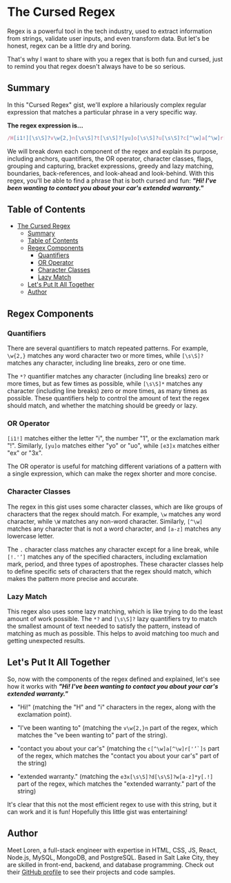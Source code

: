 # The Cursed Regex

Regex is a powerful tool in the tech industry, used to extract information from strings, validate user inputs, and even transform data. But let's be honest, regex can be a little dry and boring. 

That's why I want to share with you a regex that is both fun and cursed, just to remind you that regex doesn't always have to be so serious.

## Summary

In this "Cursed Regex" gist, we'll explore a hilariously complex regular expression that matches a particular phrase in a very specific way. 

**The regex expression is...**
```javascript 
/H[i1!][\s\S]?v\w{2,}n[\s\S]?t[\s\S]?[yu]o[\s\S]?u[\s\S]?c[^\w]a[^\w]r['’`]s[\s\S]?[e3]x[\s\S]?d[\s\S]?w[a-z]*y[.!]/i
``` 
We will break down each component of the regex and explain its purpose, including anchors, quantifiers, the OR operator, character classes, flags, grouping and capturing, bracket expressions, greedy and lazy matching, boundaries, back-references, and look-ahead and look-behind. With this regex, you'll be able to find a phrase that is both cursed and fun: ***"Hi! I've been wanting to contact you about your car's extended warranty."***

## Table of Contents

- [The Cursed Regex](#the-cursed-regex)
  - [Summary](#summary)
  - [Table of Contents](#table-of-contents)
  - [Regex Components](#regex-components)
    - [Quantifiers](#quantifiers)
    - [OR Operator](#or-operator)
    - [Character Classes](#character-classes)
    - [Lazy Match](#lazy-match)
  - [Let's Put It All Together](#lets-put-it-all-together)
  - [Author](#author)

## Regex Components

### Quantifiers
There are several quantifiers to match repeated patterns. For example, ```\w{2,}``` matches any word character two or more times, while ```[\s\S]?``` matches any character, including line breaks, zero or one time.

The ```*?``` quantifier matches any character (including line breaks) zero or more times, but as few times as possible, while ```[\s\S]*``` matches any character (including line breaks) zero or more times, as many times as possible. These quantifiers help to control the amount of text the regex should match, and whether the matching should be greedy or lazy.
### OR Operator
```[i1!]``` matches either the letter "i", the number "1", or the exclamation mark "!". Similarly, ```[yu]o``` matches either "yo" or "uo", while ```[e3]x``` matches either "ex" or "3x".

The OR operator is useful for matching different variations of a pattern with a single expression, which can make the regex shorter and more concise.
### Character Classes
The regex in this gist uses some character classes, which are like groups of characters that the regex should match. For example, ```\w``` matches any word character, while ```\W``` matches any non-word character. Similarly, ```[^\w]``` matches any character that is not a word character, and ```[a-z]``` matches any lowercase letter.

The ```.``` character class matches any character except for a line break, while ```[!.'’]``` matches any of the specified characters, including exclamation mark, period, and three types of apostrophes. These character classes help to define specific sets of characters that the regex should match, which makes the pattern more precise and accurate.
### Lazy Match
This regex also uses some lazy matching, which is like trying to do the least amount of work possible. The ```*?``` and ```[\s\S]?``` lazy quantifiers try to match the smallest amount of text needed to satisfy the pattern, instead of matching as much as possible. This helps to avoid matching too much and getting unexpected results.

## Let's Put It All Together
So, now with the components of the regex defined and explained, let's see how it works with ***"Hi! I've been wanting to contact you about your car's extended warranty."***

 - "Hi!" (matching the "H" and "i" characters in the regex, along with the exclamation point).

 - "I've been wanting to" (matching the ```v\w{2,}n``` part of the regex, which matches the "ve been wanting to" part of the string).

 - "contact you about your car's" (matching the ```c[^\w]a[^\w]r['’`]s``` part of the regex, which matches the "contact you about your car's" part of the string)

 - "extended warranty." (matching the ```e3x[\s\S]?d[\s\S]?w[a-z]*y[.!]``` part of the regex, which matches the "extended warranty." part of the string)

It's clear that this not the most efficient regex to use with this string, but it can work and it is fun! Hopefully this little gist was entertaining!

## Author
Meet Loren, a full-stack engineer with expertise in HTML, CSS, JS, React, Node.js, MySQL, MongoDB, and PostgreSQL. Based in Salt Lake City, they are skilled in front-end, backend, and database programming. Check out their [GitHub profile](https://github.com/lbako801) to see their projects and code samples.